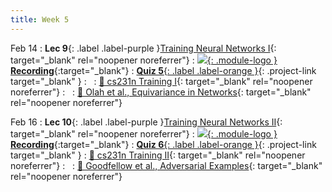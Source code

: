 ```yaml
---
title: Week 5
---
```


Feb 14
: **Lec 9**{: .label .label-purple }[Training Neural Networks I](/CSCI5980-Spr23-DeepRob/assets/slides/minn_deeprob_09_training_neural_networks_1.pdf){: target="_blank" rel="noopener noreferrer"}
  : [![](/CSCI5980-Spr23-DeepRob/assets/logos/yt_icon_rgb.png){: .module-logo } **Recording**](https://youtu.be/8QoAqdTCgWw){:target="_blank"}
: [**Quiz 5**{: .label .label-orange }](https://www.gradescope.com/courses/481744){: .project-link target="_blank" }
: &nbsp;
  : [📖 cs231n Training I](https://cs231n.github.io/neural-networks-2/){: target="_blank" rel="noopener noreferrer"}
: &nbsp;
  : [📖 Olah et al., Equivariance in Networks](https://distill.pub/2020/circuits/equivariance/){: target="_blank" rel="noopener noreferrer"}


  <!-- : [Solution](#) -->

Feb 16
: **Lec 10**{: .label .label-purple }[Training Neural Networks II](/CSCI5980-Spr23-DeepRob/assets/slides/minn_deeprob_10_training_neural_networks_2.pdf){: target="_blank" rel="noopener noreferrer"}
  : [![](/CSCI5980-Spr23-DeepRob/assets/logos/yt_icon_rgb.png){: .module-logo } **Recording**](https://youtu.be/d-EXPlZ7QbM){:target="_blank"}
: [**Quiz 6**{: .label .label-orange }](https://www.gradescope.com/courses/481744){: .project-link target="_blank" }
  : [📖 cs231n Training II](https://cs231n.github.io/neural-networks-3/){: target="_blank" rel="noopener noreferrer"}
: &nbsp;
  : [📖 Goodfellow et al., Adversarial Examples](https://arxiv.org/abs/1412.6572){: target="_blank" rel="noopener noreferrer"}
  
<!-- Feb 3
: **Dis 5**{: .label .label-blue }[Training CNNs in PyTorch](#)
 -->
